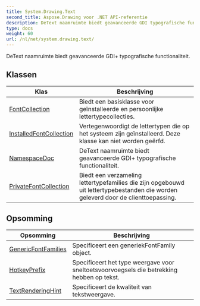 ```yaml
---
title: System.Drawing.Text
second_title: Aspose.Drawing voor .NET API-referentie
description: DeText naamruimte biedt geavanceerde GDI typografische functionaliteit.
type: docs
weight: 60
url: /nl/net/system.drawing.text/
---
```

DeText naamruimte biedt geavanceerde GDI+ typografische functionaliteit.

## Klassen

| Klas | Beschrijving |
| --- | --- |
| [FontCollection](./fontcollection/) | Biedt een basisklasse voor geïnstalleerde en persoonlijke lettertypecollecties. |
| [InstalledFontCollection](./installedfontcollection/) | Vertegenwoordigt de lettertypen die op het systeem zijn geïnstalleerd. Deze klasse kan niet worden geërfd. |
| [NamespaceDoc](./namespacedoc/) | DeText naamruimte biedt geavanceerde GDI+ typografische functionaliteit. |
| [PrivateFontCollection](./privatefontcollection/) | Biedt een verzameling lettertypefamilies die zijn opgebouwd uit lettertypebestanden die worden geleverd door de clienttoepassing. |
## Opsomming

| Opsomming | Beschrijving |
| --- | --- |
| [GenericFontFamilies](./genericfontfamilies/) | Specificeert een generiekFontFamily object. |
| [HotkeyPrefix](./hotkeyprefix/) | Specificeert het type weergave voor sneltoetsvoorvoegsels die betrekking hebben op tekst. |
| [TextRenderingHint](./textrenderinghint/) | Specificeert de kwaliteit van tekstweergave. |



